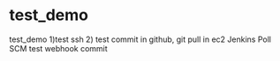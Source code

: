 # test_demo
test_demo
1)test ssh
2) test commit in github, git pull in ec2 
Jenkins Poll SCM test
webhook commit
